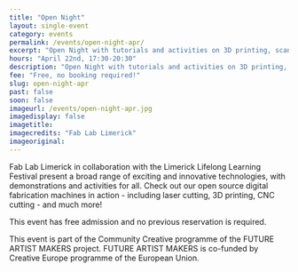 ```yaml
---
title: "Open Night"
layout: single-event
category: events
permalink: /events/open-night-apr/
excerpt: "Open Night with tutorials and activities on 3D printing, scanning and laser cutting, from 5:30pm"
hours: "April 22nd, 17:30-20:30"
description: "Open Night with tutorials and activities on 3D printing, scanning and laser cutting"
fee: "Free, no booking required!"
slug: open-night-apr
past: false
soon: false
imageurl: /events/open-night-apr.jpg
imagedisplay: false
imagetitle:
imagecredits: "Fab Lab Limerick"
imageoriginal:
---
```


Fab Lab Limerick in collaboration with the Limerick Lifelong Learning Festival present a broad range of exciting and innovative technologies, with demonstrations and activities for all. Check out our open source digital fabrication machines in action - including laser cutting, 3D printing, CNC cutting - and much more!

This event has free admission and no previous reservation is required.


This event is part of the Community Creative programme of the FUTURE ARTIST MAKERS project. FUTURE ARTIST MAKERS is co-funded by Creative Europe programme of the European Union.
